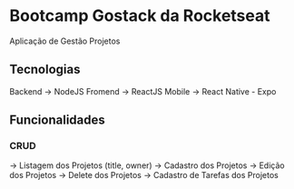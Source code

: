 # Bootcamp Gostack da Rocketseat

Aplicação de Gestão Projetos

## Tecnologias
Backend -> NodeJS
Fromend -> ReactJS
Mobile -> React Native - Expo

## Funcionalidades

### CRUD
-> Listagem dos Projetos (title, owner)
-> Cadastro dos Projetos
-> Edição dos Projetos
-> Delete dos Projetos
-> Cadastro de Tarefas dos Projetos